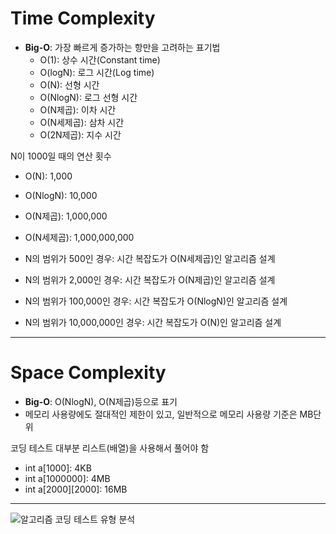 # Time Complexity
* __Big-O__: 가장 빠르게 증가하는 항만을 고려하는 표기법
  * O(1): 상수 시간(Constant time)
  * O(logN): 로그 시간(Log time)
  * O(N): 선형 시간
  * O(NlogN): 로그 선형 시간
  * O(N제곱): 이차 시간
  * O(N세제곱): 삼차 시간
  * O(2N제곱): 지수 시간

N이 1000일 때의 연산 횟수
* O(N): 1,000 
* O(NlogN): 10,000 
* O(N제곱): 1,000,000
* O(N세제곱): 1,000,000,000

* N의 범위가 500인 경우: 시간 복잡도가 O(N세제곱)인 알고리즘 설계
* N의 범위가 2,000인 경우: 시간 복잡도가 O(N제곱)인 알고리즘 설계
* N의 범위가 100,000인 경우: 시간 복잡도가 O(NlogN)인 알고리즘 설계
* N의 범위가 10,000,000인 경우: 시간 복잡도가 O(N)인 알고리즘 설계

____________________________
# Space Complexity
* __Big-O__: O(NlogN), O(N제곱)등으로 표기
* 메모리 사용량에도 절대적인 제한이 있고, 일반적으로 메모리 사용량 기준은 MB단위

코딩 테스트 대부분 리스트(배열)을 사용해서 풀어야 함
* int a[1000]: 4KB
* int a[1000000]: 4MB
* int a[2000][2000]: 16MB

____________________________
![알고리즘 코딩 테스트 유형 분석](https://www.hanbit.co.kr/data/editor/20200918163925_xyypndmo.png)
